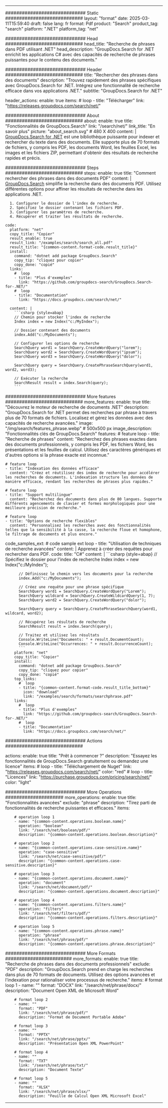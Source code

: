 
---
############################# Static ############################
layout: "format"
date:  2025-03-11T15:59:40
draft: false
lang: fr
format: Pdf
product: "Search"
product_tag: "search"
platform: ".NET"
platform_tag: "net"

############################# Head ############################
head_title: "Recherche de phrases dans PDF utilisant .NET"
head_description: "GroupDocs.Search for .NET enrichit les applications C# avec des capacités de recherche de phrases puissantes pour le contenu des documents."

############################# Header ############################
title: "Rechercher des phrases dans des documents" 
description: "Trouvez rapidement des phrases spécifiques avec GroupDocs.Search for .NET. Intégrez une fonctionnalité de recherche efficace dans vos applications .NET."
subtitle: "GroupDocs.Search for .NET" 

header_actions:
  enable: true
  items:
    #  loop
    - title: "Télécharger"
      link: "https://releases.groupdocs.com/search/net/"
      
############################# About ############################
about:
    enable: true
    title: "Fonctionnalités de GroupDocs.Search"
    link: "/search/net/"
    link_title: "En savoir plus"
    picture: "about_search.svg" # 480 X 400
    content: |
       [GroupDocs.Search for .NET](/search/net/) est une bibliothèque puissante pour indexer et rechercher du texte dans des documents. Elle supporte plus de 70 formats de fichiers, y compris les PDF, les documents Word, les feuilles Excel, les images et les fichiers ZIP, permettant d'obtenir des résultats de recherche rapides et précis.

############################# Steps ############################
steps:
    enable: true
    title: "Comment rechercher des phrases dans des documents PDF"
    content: |
      [GroupDocs.Search](/search/net/) simplifie la recherche dans des documents PDF. Utilisez différentes options pour affiner les résultats de recherche dans les applications .NET.
      
      1. Configurer le dossier de l'index de recherche.
      2. Spécifiez le dossier contenant les fichiers PDF.
      3. Configurer les paramètres de recherche.
      4. Récupérer et traiter les résultats de recherche.
   
    code:
      platform: "net"
      copy_title: "Copier"
      result_enable: true
      result_link: "/examples/search/search_all.pdf"
      result_title: "{common-content.format-code.result_title}"
      install:
        command: "dotnet add package GroupDocs.Search"
        copy_tip: "cliquez pour copier"
        copy_done: "copié"
      links:
        #  loop
        - title: "Plus d'exemples"
          link: "https://github.com/groupdocs-search/GroupDocs.Search-for-.NET/"
        #  loop
        - title: "Documentation"
          link: "https://docs.groupdocs.com/search/net/"
          
      content: |
        ```csharp {style=abap}
        // Chemin pour stocker l'index de recherche
        Index index = new Index("c:/MyIndex");

        // Dossier contenant des documents
        index.Add("c:/MyDocuments");

        // Configurer les options de recherche
        SearchQuery word1 = SearchQuery.CreateWordQuery("lorem");
        SearchQuery word2 = SearchQuery.CreateWordQuery("ipsum");
        SearchQuery word3 = SearchQuery.CreateWordQuery("dolor");

        SearchQuery query = SearchQuery.CreatePhraseSearchQuery(word1, word2, word3);

        // Exécuter la recherche
        SearchResult result = index.Search(query);
        ```            

############################# More features ############################
more_features:
  enable: true
  title: "Découvrez le moteur de recherche de documents .NET"
  description: "GroupDocs.Search for .NET permet des recherches par phrase à travers plus de 70 formats de fichiers. Localisez et gérez les données avec des capacités de recherche avancées."
  image: "/img/search/features_phrase.webp" # 500x500 px
  image_description: "Fonctionnalités clés de GroupDocs.Search"
  features:
    # feature loop
    - title: "Recherche de phrases"
      content: "Recherchez des phrases exactes dans des documents professionnels, y compris les PDF, les fichiers Word, les présentations et les feuilles de calcul. Utilisez des caractères génériques et d'autres options si la phrase exacte est inconnue."

    # feature loop
    - title: "Indexation des données efficace"
      content: "Créez et réutilisez des index de recherche pour accélérer les recherches de documents. L'indexation structure les données de manière efficace, rendant les recherches de phrases plus rapides."

    # feature loop
    - title: "Support multilingue"
      content: "Recherchez des documents dans plus de 80 langues. Supporte différents agencements de clavier et formes morphologiques pour une meilleure précision de recherche."

    # feature loop
    - title: "Options de recherche flexibles"
      content: "Personnalisez les recherches avec des fonctionnalités telles que la sensibilité à la casse, la recherche floue et homophone, le filtrage de documents et plus encore."
      
  code_samples_ext:
    # code sample ext loop
    - title: "Utilisation de techniques de recherche avancées"
      content: |
        Apprenez à créer des requêtes pour rechercher dans PDF.
      code:
        title: "C#"
        content: |
          ```csharp {style=abap}
          // Spécifiez le dossier pour l'index de recherche
          Index index = new Index("c:/MyIndex");
              
          // Définissez le chemin vers les documents pour la recherche
          index.Add("c:/MyDocuments");

          // Créez une requête pour une phrase spécifique
          SearchQuery word1 = SearchQuery.CreateWordQuery("Lorem");
          SearchQuery wildcard = SearchQuery.CreateWildcardQuery(1, 7);
          SearchQuery word2 = SearchQuery.CreateWordQuery("dolor");

          SearchQuery query = SearchQuery.CreatePhraseSearchQuery(word1, wildcard, word2);

          // Récupérez les résultats de recherche
          SearchResult result = index.Search(query);
          
          // Traitez et utilisez les résultats
          Console.WriteLine("Documents: " + result.DocumentCount);
          Console.WriteLine("Occurrences: " + result.OccurrenceCount);
          ```
        platform: "net"
        copy_title: "Copier"
        install:
          command: "dotnet add package GroupDocs.Search"
          copy_tip: "cliquez pour copier"
          copy_done: "copié"
        top_links:
          #  loop
          - title: "{common-content.format-code.result_title_bottom}"
            icon: "download"
            link: "/examples/search/formats/searchphrase.pdf"
        links:
          #  loop
          - title: "Plus d'exemples"
            link: "https://github.com/groupdocs-search/GroupDocs.Search-for-.NET/"
          #  loop
          - title: "Documentation"
            link: "https://docs.groupdocs.com/search/net/"
            

            


############################# Actions ############################

actions:
  enable: true
  title: "Prêt à commencer ?"
  description: "Essayez les fonctionnalités de GroupDocs.Search gratuitement ou demandez une licence"
  items:
    #  loop
    - title: "Téléchargement de Nuget"
      link: "https://releases.groupdocs.com/search/net/"
      color: "red"
        #  loop
    - title: "Licences"
      link: "https://purchase.groupdocs.com/pricing/search/net/"
      color: "light"


############################# More Operations #####################
more_operations:
    enable: true
    title: "Fonctionnalités avancées"
    exclude: "phrase"
    description: "Tirez parti de fonctionnalités de recherche puissantes et efficaces."
    items: 
          
        # operation loop 1
        - name: "{common-content.operations.boolean.name}"
          operation: "boolean"
          link: "/search/net/boolean/pdf/"
          description: "{common-content.operations.boolean.description}"

        # operation loop 2
        - name: "{common-content.operations.case-sensitive.name}"
          operation: "case-sensitive"
          link: "/search/net/case-sensitive/pdf/"
          description: "{common-content.operations.case-sensitive.description}"

        # operation loop 3
        - name: "{common-content.operations.document.name}"
          operation: "document"
          link: "/search/net/document/pdf/"
          description: "{common-content.operations.document.description}"

        # operation loop 4
        - name: "{common-content.operations.filters.name}"
          operation: "filters"
          link: "/search/net/filters/pdf/"
          description: "{common-content.operations.filters.description}"

        # operation loop 5
        - name: "{common-content.operations.phrase.name}"
          operation: "phrase"
          link: "/search/net/phrase/pdf/"
          description: "{common-content.operations.phrase.description}"
          
        
          
############################# More Formats ########################
more_formats:
    enable: true
    title: "Recherche de phrases dans des documents professionnels"
    exclude: "PDF"
    description: "GroupDocs.Search prend en charge les recherches dans plus de 70 formats de documents. Utilisez des options avancées et l'indexation pour rationaliser votre processus de recherche."
    items: 
        # format loop 1
        - name: ""
          format: "DOCX"
          link: "/search/net/phrase/docx/"
          description: "Document Open XML de Microsoft Word"
          
        # format loop 2
        - name: ""
          format: "PDF"
          link: "/search/net/phrase/pdf/"
          description: "Format de Document Portable Adobe"
          
        # format loop 3
        - name: ""
          format: "PPTX"
          link: "/search/net/phrase/pptx/"
          description: "Présentation Open XML PowerPoint"

        # format loop 4
        - name: ""
          format: "TXT"
          link: "/search/net/phrase/txt/"
          description: "Document Texte"
          
        # format loop 5
        - name: ""
          format: "XLSX"
          link: "/search/net/phrase/xlsx/"
          description: "Feuille de Calcul Open XML Microsoft Excel"
  

---